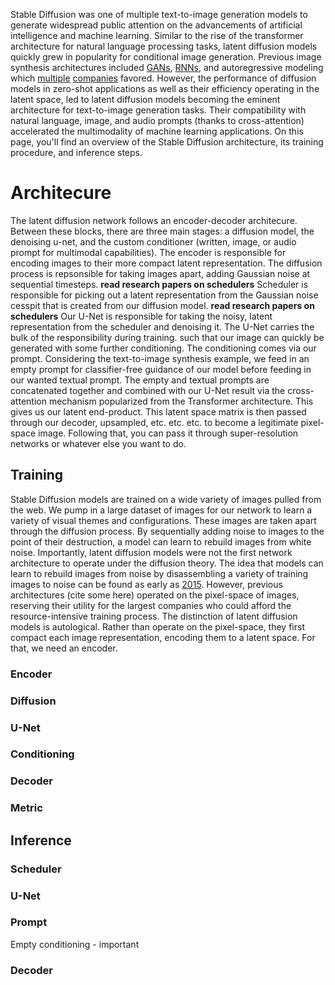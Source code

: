 Stable Diffusion was one of multiple text-to-image generation models to generate widespread public attention on the advancements of artificial intelligence and machine learning. Similar to the rise of the transformer architecture for natural language processing tasks, latent diffusion models quickly grew in popularity for conditional image generation. Previous image synthesis architectures included [GANs](https://arxiv.org/pdf/1605.05396.pdf), [RNNs](https://arxiv.org/pdf/1502.04623.pdf), and autoregressive modeling which [multiple](https://arxiv.org/pdf/2102.12092.pdf) [companies](https://arxiv.org/pdf/2206.10789.pdf) favored. However, the performance of diffusion models in zero-shot applications as well as their efficiency operating in the latent space, led to latent diffusion models becoming the eminent architecture for text-to-image generation tasks. Their compatibility with natural language, image, and audio prompts (thanks to cross-attention) accelerated the multimodality of machine learning applications. On this page, you'll find an overview of the Stable Diffusion architecture, its training procedure, and inference steps.

# Architecure

The latent diffusion network follows an encoder-decoder architecure. Between these blocks, there are three main stages: a diffusion model, the denoising u-net, and the custom conditioner (written, image, or audio prompt for multimodal capabilities). The encoder is responsible for encoding images to their more compact latent representation. The diffusion process is repsonsible for taking images apart, adding Gaussian noise at sequential timesteps. **read research papers on schedulers** 
Scheduler is responsible for picking out a latent representation from the Gaussian noise cesspit that is created from our diffusion model. **read research papers on schedulers**
Our U-Net is responsible for taking the noisy, latent representation from the scheduler and denoising it. The U-Net carries the bulk of the responsibility during training.
such that our image can quickly be generated with some further conditioning. The conditioning comes via our prompt. Considering the text-to-image synthesis example, we feed in an empty prompt for classifier-free guidance of our model before feeding in our wanted textual prompt. The empty and textual prompts are concatenated together and combined with our U-Net result via the cross-attention mechanism popularized from the Transformer architecture. This gives us our latent end-product. This latent space matrix is then passed through our decoder, upsampled, etc. etc. etc. to become a legitimate pixel-space image. Following that, you can pass it through super-resolution networks or whatever else you want to do.

## Training

Stable Diffusion models are trained on a wide variety of images pulled from the web. We pump in a large dataset of images for our network to learn a variety of visual themes and configurations. These images are taken apart through the diffusion process. By sequentially adding noise to images to the point of their destruction, a model can learn to rebuild images from white noise. Importantly, latent diffusion models were not the first network architecture to operate under the diffusion theory. The idea that models can learn to rebuild images from noise by disassembling a variety of training images to noise can be found as early as [2015](https://arxiv.org/pdf/1503.03585.pdf). However, previous architectures (cite some here) operated on the pixel-space of images, reserving their utility for the largest companies who could afford the resource-intensive training process. The distinction of latent diffusion models is autological. Rather than operate on the pixel-space, they first compact each image representation, encoding them to a latent space. For that, we need an encoder.

### Encoder

### Diffusion

### U-Net

### Conditioning

### Decoder

### Metric

## Inference

### Scheduler

### U-Net

### Prompt

Empty conditioning - important

### Decoder
